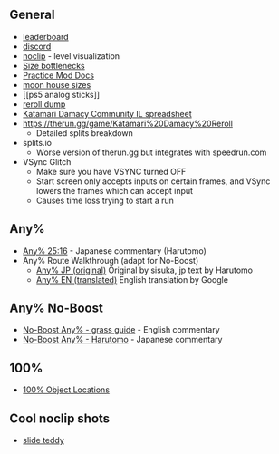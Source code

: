 General
---
- [leaderboard](https://www.speedrun.com/katamarireroll/full_game#Any_no_boost)
- [discord](https://discord.com/invite/NEJU2JT)
- [noclip](https://noclip.website/#katamari_damacy) - level visualization
- [Size bottlenecks](https://docs.google.com/spreadsheets/d/10kvfrl3bnAh3d6O-J4gTatyU2ucK0oOSiQl_AaBUf3c/edit#gid=0)
- [Practice Mod Docs](https://github.com/misoelegant/rpm/tree/master/il-practice-mod)
- [moon house sizes](https://media.discordapp.net/attachments/232269732735221760/735598820926291978/moonhouses.png?width=999&height=510)
- [[ps5 analog sticks]]
- [reroll dump](https://docs.google.com/spreadsheets/d/1zg9WRiJamj6iUKuL2iTY1BhXfhD0HwLHwCNO-9HNe6s/edit#gid=453850959)
- [Katamari Damacy Community IL spreadsheet](https://docs.google.com/spreadsheets/d/1BcpKA7JOyqFPfJxIuy7BT0nc-R2dCBMEEiQkYXK05cA/edit#gid=1667325440)
- https://therun.gg/game/Katamari%20Damacy%20Reroll
	- Detailed splits breakdown
- splits.io
	- Worse version of therun.gg but integrates with speedrun.com
- VSync Glitch
	- Make sure you have VSYNC turned OFF
	- Start screen only accepts inputs on certain frames, and VSync lowers the frames which can accept input
	- Causes time loss trying to start a run

Any%
---
- [Any% 25:16](https://youtu.be/76CWNB9VwQI) - Japanese commentary (Harutomo)
-  Any% Route Walkthrough (adapt for No-Boost)
	- [Any% JP (original)](https://docs.google.com/spreadsheets/d/1c8KWPhAsYNAzDNRmjUyj27HiBqIP9OWXVu8wCx4tVXA/edit#gid=847154455) Original by sisuka, jp text by Harutomo
	- [Any% EN (translated)](https://docs.google.com/spreadsheets/d/1e_7cXlGeKzbmBQ6DMrWnJ5Sq_Z73WREiaOuaOUQ-GAc/edit?usp=sharing) English translation by Google

Any% No-Boost
---
- [No-Boost Any% - grass guide](https://www.twitch.tv/videos/539063804) - English commentary
- [No-Boost Any% - Harutomo](https://www.twitch.tv/videos/1289867127?t=0h0m1s) - Japanese commentary

100%
---
- [100% Object Locations](https://docs.google.com/spreadsheets/d/13WdWXcJ-UEKn9ZP2S0Q32AYGMbOTfePucvucg3bJszA/edit#gid=0)

Cool noclip shots
---
- [slide teddy](https://noclip.website/#katamari_damacy/lvl3;ShareData=AXTXH94*Gr9WkuxUv6F%7CW__l96Q_&/UqPSoUjB9TWG8bi9zr%5EXUB/7S91ZB8=a~) 